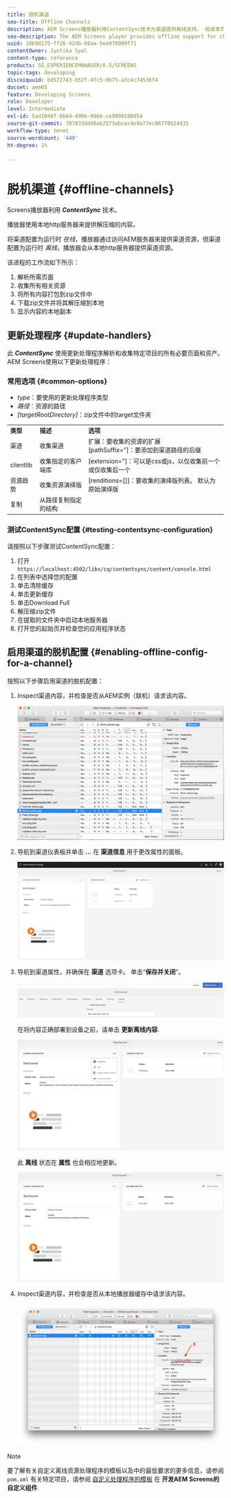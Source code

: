 ```yaml
---
title: 脱机渠道
seo-title: Offline Channels
description: AEM Screens播放器利用ContentSync技术为渠道提供离线支持。 阅读本页内容，了解有关更新处理程序和为渠道启用脱机配置的更多信息。
seo-description: The AEM Screens player provides offline support for channels by leveraging the ContentSync technology. Follow this page to learn more about update handlers and enabling offline configuration for a channel.
uuid: 18b9d175-ff26-42db-86aa-5ea978909f71
contentOwner: Jyotika Syal
content-type: reference
products: SG_EXPERIENCEMANAGER/6.5/SCREENS
topic-tags: developing
discoiquuid: bd572743-652f-4fc5-8b75-a3c4c74536f4
docset: aem65
feature: Developing Screens
role: Developer
level: Intermediate
exl-id: 5ad1046f-8b64-490b-9966-ce9008180d54
source-git-commit: 707833ddd8ab2573abcac4e9a77ec88778624435
workflow-type: tm+mt
source-wordcount: '449'
ht-degree: 1%

---
```


# 脱机渠道 {#offline-channels}

Screens播放器利用 ***ContentSync*** 技术。

播放器使用本地http服务器来提供解压缩的内容。

将渠道配置为运行时 *在线*，播放器通过访问AEM服务器来提供渠道资源，但渠道配置为运行时 *离线*，播放器会从本地http服务器提供渠道资源。

该进程的工作流如下所示：

1. 解析所需页面
1. 收集所有相关资源
1. 将所有内容打包到zip文件中
1. 下载zip文件并将其解压缩到本地
1. 显示内容的本地副本

## 更新处理程序 {#update-handlers}

此 ***ContentSync*** 使用更新处理程序解析和收集特定项目的所有必要页面和资产。 AEM Screens使用以下更新处理程序：

### 常用选项 {#common-options}

* *type*：要使用的更新处理程序类型
* *路径*：资源的路径
* *[targetRootDirectory]*：zip文件中的target文件夹

<table>
 <tbody>
  <tr>
   <td><strong>类型</strong></td> 
   <td><strong>描述</strong></td> 
   <td><strong>选项</strong></td> 
  </tr>
  <tr>
   <td>渠道</td> 
   <td>收集渠道</td> 
   <td>扩展：要收集的资源的扩展<br /> [pathSuffix="]：要添加到渠道路径的后缀<br /> </td> 
  </tr>
  <tr>
   <td>clientlib</td> 
   <td>收集指定的客户端库</td> 
   <td>[extension="]：可以是css或js，以仅收集前一个或仅收集后一个</td> 
  </tr>
  <tr>
   <td>资源趋势</td> 
   <td>收集资源演绎版</td> 
   <td>[renditions=[]]：要收集的演绎版列表。 默认为原始演绎版</td> 
  </tr>
  <tr>
   <td>复制</td> 
   <td>从路径复制指定的结构</td> 
   <td> </td> 
  </tr>
 </tbody>
</table>

### 测试ContentSync配置 {#testing-contentsync-configuration}

请按照以下步骤测试ContentSync配置：

1. 打开 `https://localhost:4502/libs/cq/contentsync/content/console.html`
1. 在列表中选择您的配置
1. 单击清除缓存
1. 单击更新缓存
1. 单击Download Full
1. 解压缩zip文件
1. 在提取的文件夹中启动本地服务器
1. 打开您的起始页并检查您的应用程序状态

## 启用渠道的脱机配置 {#enabling-offline-config-for-a-channel}

按照以下步骤启用渠道的脱机配置：

1. Inspect渠道内容，并检查是否从AEM实例（联机）请求该内容。

   ![chlimage_1-24](assets/chlimage_1-24.png)

1. 导航到渠道仪表板并单击 **...** 在 **渠道信息** 用于更改属性的面板。

   ![chlimage_1-25](assets/chlimage_1-25.png)

1. 导航到渠道属性，并确保在 **渠道** 选项卡。 单击“**保存并关闭**”。

   ![screen_shot_2017-12-19at122422pm](assets/screen_shot_2017-12-19at122422pm.png)

   在将内容正确部署到设备之前，请单击 **更新离线内容**.

   ![screen_shot_2017-12-19at122637pm](assets/screen_shot_2017-12-19at122637pm.png)

   此 **离线** 状态在 **属性** 也会相应地更新。

   ![screen_shot_2017-12-19at124735pm](assets/screen_shot_2017-12-19at124735pm.png)

1. Inspect渠道内容，并检查是否从本地播放器缓存中请求该内容。

   ![chlimage_1-26](assets/chlimage_1-26.png)

>[!NOTE]
>
>要了解有关自定义离线资源处理程序的模板以及中的最低要求的更多信息，请参阅 `pom.xml` 有关特定项目，请参阅 [自定义处理程序的模板](/help/user-guide/developing-custom-component-tutorial-develop.md#custom-handlers) 在 **开发AEM Screens的自定义组件**.
